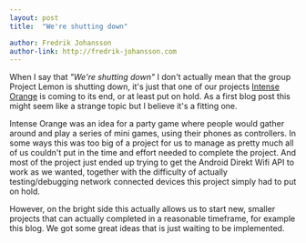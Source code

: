 ```yaml
---
layout: post
title:  "We're shutting down"

author: Fredrik Johansson
author-link: http://fredrik-johansson.com
---
```


When I say that *"We're shutting down"* I don't actually mean that the group Project Lemon is shutting down, it's just that one of our projects [Intense Orange](https://github.com/ProjectLemon/intense-orange) is coming to its end, or at least put on hold. As a first blog post this might seem like a strange topic but I believe it's a fitting one.

Intense Orange was an idea for a party game where people would gather around and play a series of mini games, using their phones as controllers. In some ways this was too big of a project for us to manage as pretty much all of us couldn't put in the time and effort needed to complete the project. And most of the project just ended up trying to get the Android Direkt Wifi API to work as we wanted, together with the difficulty of actually testing/debugging network connected devices this project simply had to put on hold.

However, on the bright side this actually allows us to start new, smaller projects that can actually completed in a reasonable timeframe, for example this blog. We got some great ideas that is just waiting to be implemented.
